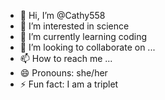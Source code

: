 - 👋 Hi, I’m @Cathy558
- 👀 I’m interested in science
- 🌱 I’m currently learning coding
- 💞️ I’m looking to collaborate on ...
- 📫 How to reach me ...
- 😄 Pronouns: she/her
- ⚡ Fun fact: I am a triplet

<!---
Cathy558/Cathy558 is a ✨ special ✨ repository because its `README.md` (this file) appears on your GitHub profile.
You can click the Preview link to take a look at your changes.
--->
